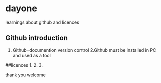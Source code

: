# dayone
learnings about github and licences

## Github introduction
1. Github=documention
          version control
2.Github must be installed in PC and used as a tool

##licences
1.
2.
3.

thank you
welcome
